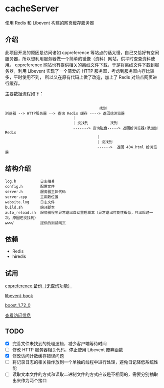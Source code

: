 # cacheServer
使用 Redis 和 Libevent 构建的网页缓存服务器


## 介绍
此项目开发的原因是访问诸如 cppreference 等站点的话太慢，自己又恰好有空闲
服务器，所以想利用服务器做一个简单的镜像（资料）网站，供平时查查资料使用。
cppreference 网站也有提供相关的离线文件下载，于是将离线文件下载到服务器，利用
Libevent 实现了一个简爱的 HTTP 服务器，考虑到服务器内存比较多，平时使用不到，
所以又在原有代码上做了改造，加上了 Redis 对热点网页进行缓存。

主要数据流程如下：

```

                                           找到
浏览器 --> HTTP服务器 --> 查询 Redis 缓存 ----> 返回给浏览器
                               | 
                               | 没找到          找到
                               -------> 查询磁盘-----> 返回给浏览器/添加到Redis
                                          |
                                          | 没找到
                                          ------>  返回 404.html 给浏览器

```

## 结构介绍

```
log.h		    日志相关
config.h	    配置文件
server.h	    服务器主体代码
server.cpp      主函数位置
website.log 	日志文件
build.sh        编译脚本
auto_reload.sh  服务器程序异常退出自动重启脚本（异常退出可能性很低，只出现过一次，原因还没找到）
www/            提供的测试网页
```

## 依赖
- Redis
- hiredis



## 试用

[cppreference 备份（无查询功能）](http://47.93.196.173:7878/reference/zh/index.html)

[libevent-book](http://47.93.196.173:7878/libevent-book/TOC.html)

[boost_1.72_0](http://www.bearcarl.top:7878/boost_1_72_0/doc/html/index.html)

[查看访问信息](http://47.93.196.173:7878/visit_info)



## TODO

- [x] 完善文件未找到的处理逻辑，减少客户端等待时间
- [ ] 修改 HTTP 服务器相关代码，停止使用 Libevent 废弃函数
- [x] 修改访问计数缓存错误问题
- [ ] 将记录日志的相关操作放到一个单独的线程中进行处理，避免日记降低系统性能
- [ ] 读取文本文件的方式和读取二进制文件的方式应该是不相同的，需要分别抽取出来作为两个接口
